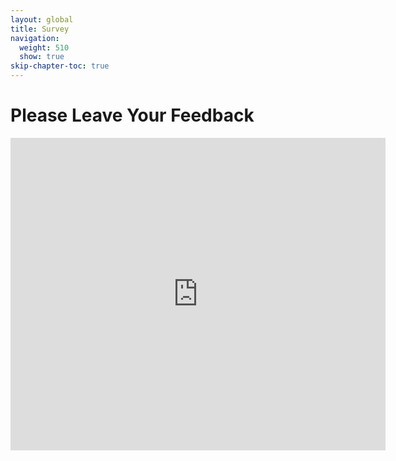 ```yaml
---
layout: global
title: Survey
navigation:
  weight: 510
  show: true
skip-chapter-toc: true
---
```


# Please Leave Your Feedback

<iframe src="https://docs.google.com/a/databricks.com/forms/d/1vQnTDZX_GRmVFDtofO73XnuMedg5Wvm_SGb37F4keOk/viewform?embedded=true" width="600" height="500" frameborder="0" marginheight="0" marginwidth="0">Loading...</iframe>